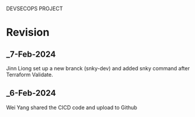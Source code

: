 DEVSECOPS PROJECT

# Revision
## _7-Feb-2024
Jinn Liong set up a new branck (snky-dev) and added snky command after Terraform Validate.
## _6-Feb-2024
Wei Yang shared the CICD code and upload to Github